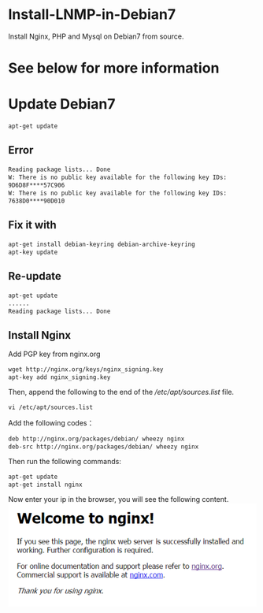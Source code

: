 # Install-LNMP-in-Debian7
Install Nginx, PHP and Mysql on Debian7 from source.
# See below for more information
# Update Debian7
	apt-get update
## Error
	Reading package lists... Done
	W: There is no public key available for the following key IDs:
	9D6D8F****57C906
	W: There is no public key available for the following key IDs:
	7638D0****90D010
## Fix it with
	apt-get install debian-keyring debian-archive-keyring
	apt-key update
## Re-update
	apt-get update
	......
	Reading package lists... Done
## Install Nginx
Add PGP key from nginx.org

	wget http://nginx.org/keys/nginx_signing.key
	apt-key add nginx_signing.key

Then, append the following to the end of the _/etc/apt/sources.list_ file.

	vi /etc/apt/sources.list

Add the following codes：

	deb http://nginx.org/packages/debian/ wheezy nginx
	deb-src http://nginx.org/packages/debian/ wheezy nginx

Then run the following commands:

	apt-get update
	apt-get install nginx

Now enter your ip in the browser, you will see the following content.
![](https://raw.githubusercontent.com/lauwe/Install-LNMP-in-Debian7/master/assets/20160406163156.png)

